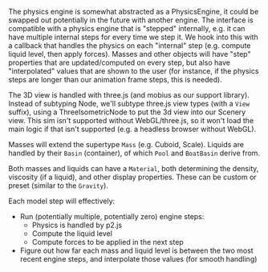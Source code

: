 The physics engine is somewhat abstracted as a PhysicsEngine, it could be swapped out potentially in the future with another engine. The interface is compatible with a physics engine that is "stepped" internally, e.g. it can have multiple internal steps for every time we step it. We hook into this with a callback that handles the physics on each "internal" step (e.g. compute liquid level, then apply forces). Masses and other objects will have "step" properties that are updated/computed on every step, but also have "interpolated" values that are shown to the user (for instance, if the physics steps are longer than our animation frame steps, this is needed).

The 3D view is handled with three.js (and mobius as our support library). Instead of subtyping Node, we'll subtype three.js view types (with a `View` suffix), using a ThreeIsometricNode to put the 3d view into our Scenery view. This sim isn't supported without WebGL/three.js, so it won't load the main logic if that isn't supported (e.g. a headless browser without WebGL).

Masses will extend the supertype `Mass` (e.g. Cuboid, Scale). Liquids are handled by their `Basin` (container), of which `Pool` and `BoatBasin` derive from.

Both masses and liquids can have a `Material`, both determining the density, viscosity (if a liquid), and other display properties. These can be custom or preset (similar to the `Gravity`).

Each model step will effectively:

- Run (potentially multiple, potentially zero) engine steps:
  - Physics is handled by p2.js
  - Compute the liquid level
  - Compute forces to be applied in the next step
- Figure out how far each mass and liquid level is between the two most recent engine steps, and interpolate those values (for smooth handling)